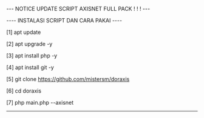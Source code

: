 
--- NOTICE UPDATE SCRIPT AXISNET FULL PACK ! ! ! ---

---- INSTALASI SCRIPT DAN CARA PAKAI ----

[1] apt update

[2] apt upgrade -y

[3] apt install php -y

[4] apt install git -y

[5] git clone https://github.com/mistersm/doraxis

[6] cd doraxis

[7] php main.php --axisnet

-----------------------------
























